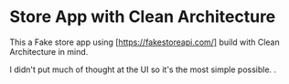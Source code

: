 # Store App with Clean Architecture
This a Fake store app using [https://fakestoreapi.com/] build with Clean Architecture in mind.

I didn't put much of thought at the UI so it's the most simple possible.
.
